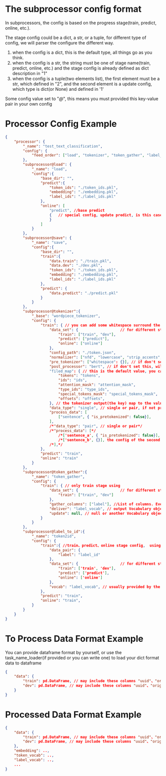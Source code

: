 # The subprocessor config format
In subprocessors, the config is based on the progress stage(train, predict, online, etc.). 

The stage config could be a dict, a str, or a tuple, for different type of config, we will parser the configure the different way. 

1. when the config is a dict, this is the default type, all things go as you think.
2. when the config is a str, the string must be one of stage name(train, predict, online, etc.) and the stage config is already defined as dict description in "1"
3. when the config is a tuple(two elements list), the first element must be a str, which defined in "2", and the second element is a update config, which type is dict(or None) and defined in '1'

Some config value set to "*@*", this means you must provided this key-value pair in your own config

# Processor Config Example

```json
{
    "processor": {
        "_name": "test_text_classification",
        "config": {
            "feed_order": ["load", "tokenizer", "token_gather", "label_to_id", "save"]
        },
        "subprocessor@load": {
            "_name": "load",
            "config":{
                "base_dir": "",
                "predict":{
                    "token_ids": "./token_ids.pkl",
                    "embedding": "./embedding.pkl",
                    "label_ids": "./label_ids.pkl"
                },
                "online": [
                    "predict", //base predict
                    {   // special config, update predict, is this case, the config is null, means use all config from "predict"
                    }
                ]
            }
        },
        "subprocessor@save": {
            "_name": "save",
            "config":{
                "base_dir": "",
                "train":{
                    "data.train": "./train.pkl",
                    "data.dev": "./dev.pkl",
                    "token_ids": "./token_ids.pkl",
                    "embedding": "./embedding.pkl",
                    "label_ids": "./label_ids.pkl"
                },
                "predict": {
                    "data.predict": "./predict.pkl"
                }
            }
        },
        "subprocessor@tokenizer":{
            "_base": "wordpiece_tokenizer",
            "config": {
                "train": { // you can add some whitespace surround the '&' 
                    "data_set": {                   // for different stage, this processor will process different part of data
                        "train": ["train", "dev"],
                        "predict": ["predict"],
                        "online": ["online"]
                    },
                    "config_path": "./token.json",
                    "normalizer": ["nfd", "lowercase", "strip_accents", "some_processor_need_config": {config}], // if don't set this, will use the default normalizer from config
                    "pre_tokenizer": ["whitespace": {}], // if don't set this, will use the default normalizer from config
                    "post_processor": "bert", // if don't set this, will use the default normalizer from config, WARNING: not support disable  the default setting( so the default tokenizer.post_tokenizer should be null and only setting in this configure)
                    "filed_map": { // this is the default value, you can provide other name
                        "tokens": "tokens",
                        "ids": "ids",
                        "attention_mask": "attention_mask",
                        "type_ids": "type_ids",
                        "special_tokens_mask": "special_tokens_mask",
                        "offsets": "offsets",
                    }, // the tokenizer output(the key) map to the value
                    "data_type": "single", // single or pair, if not provide, will calc by len(process_data)
                    "process_data": [
                        ["sentence", { "is_pretokenized": false}], 
                    ],
                    /*"data_type": "pair", // single or pair*/
                    /*"process_data": [*/
                        /*['sentence_a', { "is_pretokenized": false}], */ 
                        /*['sentence_b', {}], the config of the second data must as same as the first*/ 
                    /*],*/
                },
                "predict": "train",
                "online": "train"
            }
        },
        "subprocessor@token_gather":{
            "_name": "token_gather",
            "config": {
                "train": { // only train stage using
                    "data_set": {                   // for different stage, this processor will process different part of data
                        "train": ["train", "dev"]
                    },
                    "gather_columns": ["label"], //List of columns. Every cell must be sigle token or list of tokens or set of tokens
                    "deliver": "label_vocab", // output Vocabulary object (the Vocabulary of labels) name. 
                    "update": null, // null or another Vocabulary object to update
                }
            }
        },
        "subprocessor@label_to_id":{
            "_name": "token2id",
            "config": {
                "train":{ //train、predict、online stage config,  using '&' split all stages
                    "data_pair": {
                        "label": "label_id"
                    },
                    "data_set": {                   // for different stage, this processor will process different part of data
                        "train": ['train', 'dev'],
                        "predict": ['predict'],
                        "online": ['online']
                    },
                    "vocab": "label_vocab", // usually provided by the "token_gather" module
                },
                "predict": "train",
                "online": "train",
            }
        }
    }
}

```



# To Process Data Format Example

You can provide dataframe format by yourself, or use the task_name_loader(if provided or you can write one) to load your dict format data to dataframe

```json
{
    "data": {
        "train": pd.DataFrame, // may include these columns "uuid"、"origin"、"label"
        "dev": pd.DataFrame, // may include these columns "uuid"、"origin"、"label"
    }
}

```

# Processed Data Format Example

```json
{
    "data": {
        "train": pd.DataFrame, // may include these columns "uuid"、"origin"、"labels"、"origin_tokens"、"label_ids"、"origin_token_ids"
        "dev": pd.DataFrame, // may include these columns "uuid"、"origin"、"labels"、"origin_tokens"、"label_ids"、"origin_token_ids"
    },
    "embedding": ..,
    "token_vocab": ..,
    "label_vocab": ..,
    ...
}
```
